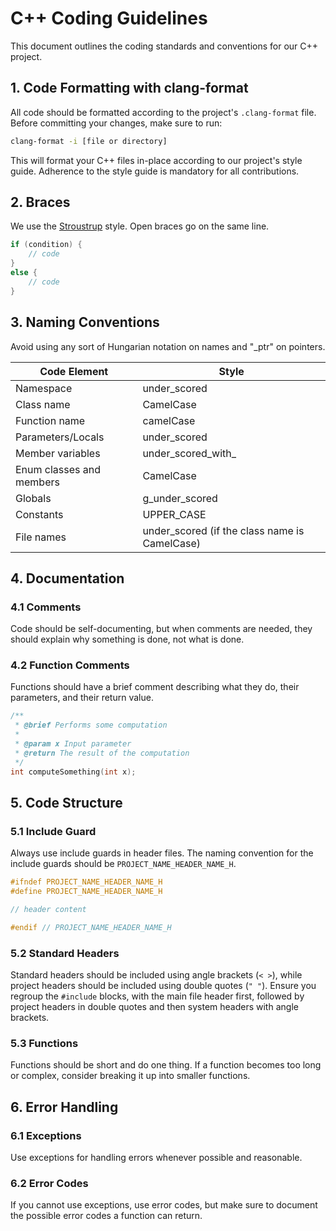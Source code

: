 # C++ Coding Guidelines

This document outlines the coding standards and conventions for our C++ project.

## 1. Code Formatting with clang-format

All code should be formatted according to the project's `.clang-format` file. Before committing your changes, make sure
to run:

```bash
clang-format -i [file or directory]
```

This will format your C++ files in-place according to our project's style guide. Adherence to the style guide is
mandatory for all contributions.

## 2. Braces

We use the [Stroustrup](https://en.wikipedia.org/wiki/Indent_style#Variant:_Stroustrup) style. Open braces go on the
same line.

```cpp
if (condition) {
    // code
}
else {
    // code
}
```

## 3. Naming Conventions

Avoid using any sort of Hungarian notation on names and "_ptr" on pointers.

| **Code Element**         | **Style**                                     |
|--------------------------|-----------------------------------------------|
| Namespace                | under_scored                                  |
| Class name               | CamelCase                                     |
| Function name            | camelCase                                     |
| Parameters/Locals        | under_scored                                  |
| Member variables         | under_scored_with_                            |
| Enum classes and members | CamelCase                                     |
| Globals                  | g_under_scored                                |
| Constants                | UPPER_CASE                                    |
| File names               | under_scored (if the class name is CamelCase) |

## 4. Documentation

### 4.1 Comments

Code should be self-documenting, but when comments are needed, they should explain why something is done, not what is
done.

### 4.2 Function Comments

Functions should have a brief comment describing what they do, their parameters, and their return value.

```cpp
/**
 * @brief Performs some computation
 * 
 * @param x Input parameter
 * @return The result of the computation
 */
int computeSomething(int x);
```

## 5. Code Structure

### 5.1 Include Guard

Always use include guards in header files. The naming convention for the include guards should
be `PROJECT_NAME_HEADER_NAME_H`.

```cpp
#ifndef PROJECT_NAME_HEADER_NAME_H
#define PROJECT_NAME_HEADER_NAME_H

// header content

#endif // PROJECT_NAME_HEADER_NAME_H
```

### 5.2 Standard Headers

Standard headers should be included using angle brackets (`< >`), while project headers should be included using double
quotes (`" "`). Ensure you regroup the `#include` blocks, with the main file header first, followed by project headers
in double quotes and then system headers with angle brackets.

### 5.3 Functions

Functions should be short and do one thing. If a function becomes too long or complex, consider breaking it up into
smaller functions.

## 6. Error Handling

### 6.1 Exceptions

Use exceptions for handling errors whenever possible and reasonable.

### 6.2 Error Codes

If you cannot use exceptions, use error codes, but make sure to document the possible error codes a function can return.
